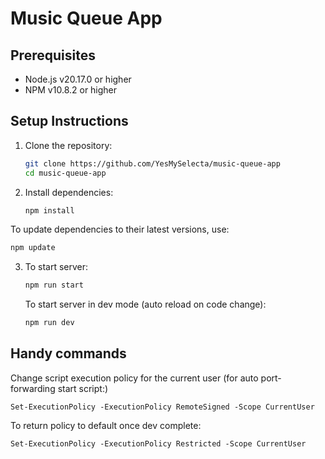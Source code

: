 # Music Queue App

## Prerequisites

- Node.js v20.17.0 or higher
- NPM v10.8.2 or higher

## Setup Instructions

1. Clone the repository:
   ```bash
   git clone https://github.com/YesMySelecta/music-queue-app
   cd music-queue-app

2. Install dependencies: 
   ```bash
   npm install
   ```
  To update dependencies to their latest versions, use:
   ```bash
   npm update
   ```

3. To start server:
   ```bash
   npm run start
   ```
   To start server in dev mode (auto reload on code change):
   ```bash
   npm run dev
   ```

## Handy commands
Change script execution policy for the current user (for auto port-forwarding start script:)
```powerscript
Set-ExecutionPolicy -ExecutionPolicy RemoteSigned -Scope CurrentUser
```   
To return policy to default once dev complete:
```powerscript
Set-ExecutionPolicy -ExecutionPolicy Restricted -Scope CurrentUser
```
